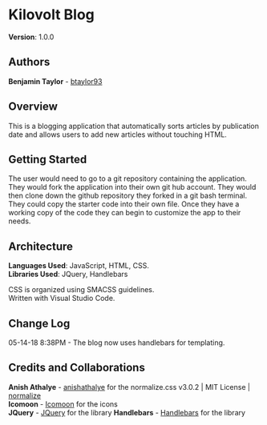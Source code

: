 # Kilovolt Blog

**Version**: 1.0.0 

## Authors 
**Benjamin Taylor** - [btaylor93](https://github.com/btaylor93)  

## Overview

This is a blogging application that automatically sorts articles by publication date and allows users to add new articles without touching HTML.

## Getting Started

The user would need to go to a git repository containing the application. They would fork the application into their own git hub account. They would then clone down the github repository they forked in a git bash terminal. They could copy the starter code into their own file. Once they have a working copy of the code they can begin to customize the app to their needs.

## Architecture

**Languages Used**: JavaScript, HTML, CSS.  
**Libraries Used**: JQuery, Handlebars
  
CSS is organized using SMACSS guidelines.  
Written with Visual Studio Code.

## Change Log

05-14-18 8:38PM - The blog now uses handlebars for templating. 

## Credits and Collaborations
<!-- Give credit (and a link) to other people or resources that helped you build this application. -->
**Anish Athalye** - [anishathalye](https://github.com/anishathalye/?normalize) for the normalize.css v3.0.2 | MIT License | [normalize](git.io/normalize)  
**Icomoon** - [Icomoon](https://icomoon.io/) for the icons  
**JQuery** - [JQuery](https://jquery.com/) for the library
**Handlebars** - [Handlebars](http://handlebarsjs.com/) for the library